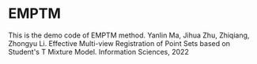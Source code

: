 # EMPTM
This is the demo code of EMPTM method. 
Yanlin Ma, Jihua Zhu, Zhiqiang, Zhongyu Li. Effective Multi-view Registration of Point Sets based on Student's T Mixture Model. Information Sciences, 2022     

